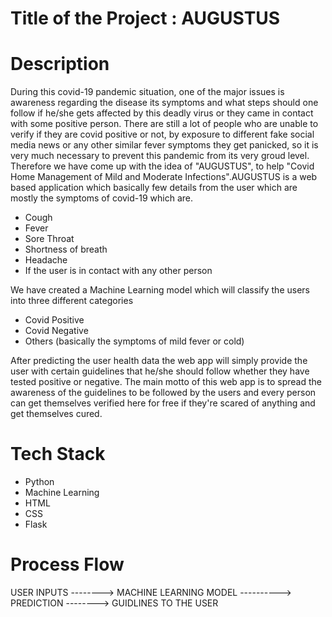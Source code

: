 # Title of the Project : AUGUSTUS
# Description
During this covid-19 pandemic situation, one of the major issues is awareness regarding the disease its symptoms and what steps should one follow if he/she gets affected by this deadly virus or they came in contact with some positive person. There are still a lot of people who are unable to verify if they are covid positive or not, by exposure to different fake social media news or any other similar fever symptoms they get panicked, so it is very much necessary to prevent this pandemic from its very groud level. Therefore we have 
come up with the idea of "AUGUSTUS", to help "Covid Home Management of Mild and Moderate Infections".AUGUSTUS is a web based application which basically few details from the user which are 
mostly the symptoms of covid-19 which are.
* Cough
* Fever
* Sore Throat
* Shortness of breath
* Headache
* If the user is in contact with any other person

We have created a Machine Learning model which will classify the users into three different categories 
* Covid Positive
* Covid Negative
* Others (basically the symptoms of mild fever or cold)

After predicting the user health data the web app will simply provide the user with certain guidelines that he/she should follow whether they have tested positive or negative.
The main motto of this web app is to spread the awareness of the guidelines to be followed by the users and every person can get themselves verified here for free if they're scared of anything 
and get themselves cured.

# Tech Stack
* Python
* Machine Learning
* HTML
* CSS
* Flask

# Process Flow
USER INPUTS --------> MACHINE LEARNING MODEL ----------> PREDICTION --------> GUIDLINES TO THE USER
